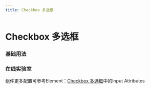 ```yaml
---
title: Checkbox 多选框
---
```

# Checkbox 多选框


### 基础用法

<ClientOnly>
<field-checkbox-demo blockName="checkboxField1"/>
</ClientOnly>

### 在线实验室
<ClientOnly>
<ams-config name="checkbox" type="field"/>
</ClientOnly>

组件更多配置可参考Element：[Checkbox 多选框](http://element-cn.eleme.io/#/zh-CN/component/checkbox)中的Input Attributes
